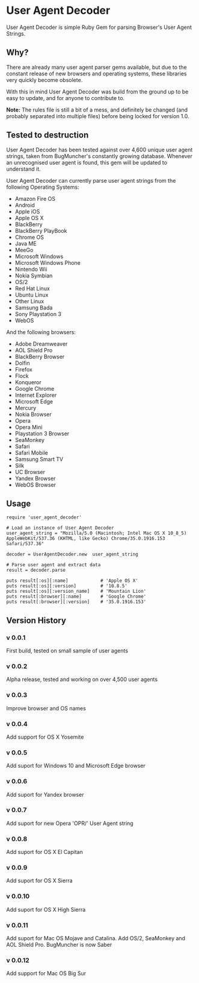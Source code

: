 # User Agent Decoder

User Agent Decoder is simple Ruby Gem for parsing Browser's User Agent Strings. 

## Why?
There are already many user agent parser gems available, but due to the constant release of new browsers and operating systems, these libraries very quickly become obsolete.

With this in mind User Agent Decoder was build from the ground up to be easy to update, and for anyone to contribute to.

**Note:** The rules file is still a bit of a mess, and definitely be changed (and probably separated into multiple files) before being locked for version 1.0.

## Tested to destruction
User Agent Decoder has been tested against over 4,600 unique user agent strings, taken from BugMuncher's constantly growing database. Whenever an unrecognised user agent is found, this gem will be updated to understand it.

User Agent Decoder can currently parse user agent strings from the following Operating Systems:

 - Amazon Fire OS
 - Android
 - Apple iOS
 - Apple OS X
 - BlackBerry
 - BlackBerry PlayBook
 - Chrome OS
 - Java ME
 - MeeGo
 - Microsoft Windows
 - Microsoft Windows Phone
 - Nintendo Wii
 - Nokia Symbian
 - OS/2
 - Red Hat Linux
 - Ubuntu Linux
 - Other Linux
 - Samsung Bada
 - Sony Playstation 3
 - WebOS

And the following browsers:

 - Adobe Dreamweaver
 - AOL Shield Pro
 - BlackBerry Browser
 - Dolfin
 - Firefox
 - Flock
 - Konqueror
 - Google Chrome
 - Internet Explorer
 - Microsoft Edge
 - Mercury
 - Nokia Browser
 - Opera
 - Opera Mini
 - Playstation 3 Browser
 - SeaMonkey
 - Safari
 - Safari Mobile
 - Samsung Smart TV
 - Silk
 - UC Browser
 - Yandex Browser
 - WebOS Browser

## Usage

    require 'user_agent_decoder'

    # Load an instance of User Agent Decoder
    user_agent_string = "Mozilla/5.0 (Macintosh; Intel Mac OS X 10_8_5) AppleWebKit/537.36 (KHTML, like Gecko) Chrome/35.0.1916.153 Safari/537.36"

    decoder = UserAgentDecoder.new  user_agent_string

    # Parse user agent and extract data
    result = decoder.parse

    puts result[:os][:name]            # 'Apple OS X'
    puts result[:os][:version]         # '10.8.5'
    puts result[:os][:version_name]    # 'Mountain Lion'
    puts result[:browser][:name]       # 'Google Chrome'
    puts result[:browser][:version]    # '35.0.1916.153'

## Version History
### v 0.0.1
First build, tested on small sample of user agents

### v 0.0.2
Alpha release, tested and working on over 4,500 user agents

### v 0.0.3
Improve browser and OS names

### v 0.0.4
Add support for OS X Yosemite

### v 0.0.5
Add suport for Windows 10 and Microsoft Edge browser

### v 0.0.6
Add suport for Yandex browser

### v 0.0.7
Add suport for new Opera 'OPR/' User Agent string

### v 0.0.8
Add suport for OS X El Capitan

### v 0.0.9
Add suport for OS X Sierra

### v 0.0.10
Add suport for OS X High Sierra

### v 0.0.11
Add suport for Mac OS Mojave and Catalina. Add OS/2, SeaMonkey and AOL Shield Pro. BugMuncher is now Saber

### v 0.0.12
Add support for Mac OS Big Sur
